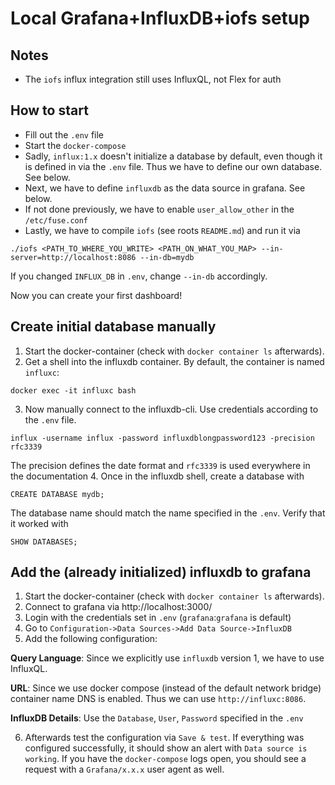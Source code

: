 # Local Grafana+InfluxDB+iofs setup

## Notes
- The `iofs` influx integration still uses InfluxQL, not Flex for auth

## How to start
- Fill out the `.env` file
- Start the `docker-compose`
- Sadly, `influx:1.x` doesn't initialize a database by default, even though it is defined in via the `.env` file. Thus we have to define our own database. See below.
- Next, we have to define `influxdb` as the data source in grafana. See below.
- If not done previously, we have to enable `user_allow_other` in the `/etc/fuse.conf`
- Lastly, we have to compile `iofs` (see roots `README.md`) and run it via
```
./iofs <PATH_TO_WHERE_YOU_WRITE> <PATH_ON_WHAT_YOU_MAP> --in-server=http://localhost:8086 --in-db=mydb
```
If you changed `INFLUX_DB` in `.env`, change `--in-db` accordingly.

Now you can create your first dashboard!

## Create initial database manually
1. Start the docker-container (check with `docker container ls` afterwards).
2. Get a shell into the influxdb container. By default, the container is named `influxc`:
```
docker exec -it influxc bash
```
3. Now manually connect to the influxdb-cli. Use credentials according to the `.env` file.
```
influx -username influx -password influxdblongpassword123 -precision rfc3339
```
The precision defines the date format and `rfc3339` is used everywhere in the documentation
4. Once in the influxdb shell, create a database with
```
CREATE DATABASE mydb;
```
The database name should match the name specified in the `.env`. Verify that it worked with
```
SHOW DATABASES;
```

## Add the (already initialized) influxdb to grafana
1. Start the docker-container (check with `docker container ls` afterwards).
2. Connect to grafana via http://localhost:3000/
3. Login with the credentials set in `.env` (`grafana`:`grafana` is default)
4. Go to `Configuration->Data Sources->Add Data Source->InfluxDB`
5. Add the following configuration:

**Query Language**: Since we explicitly use `influxdb` version 1, we have to use InfluxQL.

**URL**: Since we use docker compose (instead of the default network bridge) container name DNS is enabled. Thus we can use `http://influxc:8086`.

**InfluxDB Details**: Use the `Database`, `User`, `Password` specified in the `.env`

6. Afterwards test the configuration via `Save & test`. If everything was configured successfully, it should show an alert with `Data source is working`. If you have the `docker-compose` logs open, you should see a request with a `Grafana/x.x.x` user agent as well.
